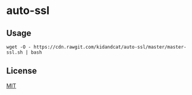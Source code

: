 # auto-ssl

## Usage

```wget -O - https://cdn.rawgit.com/kidandcat/auto-ssl/master/master-ssl.sh | bash```



## License

[MIT](LICENSE)
